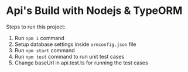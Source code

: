 # Api's Build with Nodejs & TypeORM

Steps to run this project:

1. Run `npm i` command
2. Setup database settings inside `ormconfig.json` file
3. Run `npm start` command
4. Run `npm test` command to run unit test cases
5. Change baseUrl in api.test.ts for running the test cases
